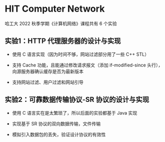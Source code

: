 # HIT Computer Network

哈工大 2022 秋季学期《计算机网络》课程共有 6 个实验

## 实验1：HTTP 代理服务器的设计与实现

- 使用 C 语言实现（因为时间不够，网站过滤部分用了一些 C++ STL）

- 支持 Cache 功能，且能通过修改请求报文（添加 if-modified-since 头行），向源服务器确认缓存是否为最新版本
- 支持网站过滤、用户过滤和网站引导

## 实验2：可靠数据传输协议-SR 协议的设计与实现

- 使用 C 语言实在是太繁琐了，所以后面的实验都基于 Java 实现

- 实现基于 SR 协议的双向数据传输，文件传输
- 模拟引入数据包的丢失，验证设计协议的有效性
